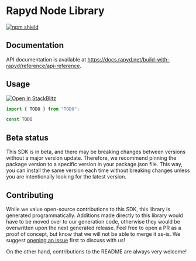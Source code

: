 # Rapyd Node Library

[![npm shield](https://img.shields.io/npm/v/@fern-api/rapyd)](https://www.npmjs.com/package/@fern-api/rapyd)

## Documentation

API documentation is available at <https://docs.rapyd.net/build-with-rapyd/reference/api-reference>.

## Usage

[![Open in StackBlitz](https://developer.stackblitz.com/img/open_in_stackblitz.svg)](TODO)

```typescript
import { TODO } from "TODO";

const TODO
```

## Beta status

This SDK is in beta, and there may be breaking changes between versions without a major version update. Therefore, we recommend pinning the package version to a specific version in your package.json file. This way, you can install the same version each time without breaking changes unless you are intentionally looking for the latest version.

## Contributing

While we value open-source contributions to this SDK, this library is generated programmatically. Additions made directly to this library would have to be moved over to our generation code, otherwise they would be overwritten upon the next generated release. Feel free to open a PR as a proof of concept, but know that we will not be able to merge it as-is. We suggest [opening an issue](https://github.com/fern-rapyd/rapyd-node/issues) first to discuss with us!

On the other hand, contributions to the README are always very welcome!
